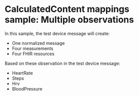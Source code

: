 # CalculatedContent mappings sample: Multiple observations

In this sample, the test device message will create:

- One normalized message
- Four measurements
- Four FHIR resources

Based on these observation in the test device message:

- HeartRate
- Steps
- Hrv
- BloodPressure
